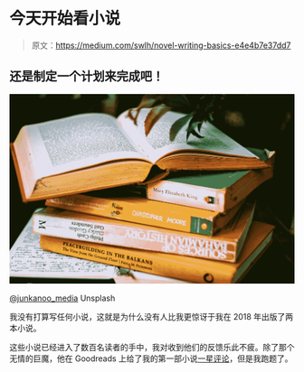 # 今天开始看小说

> 原文：<https://medium.com/swlh/novel-writing-basics-e4e4b7e37dd7>

## 还是制定一个计划来完成吧！

![](img/657e3ab8d6136ab04187256d582a1391.png)

[@junkanoo_media](https://unsplash.com/@junkanoo_media) Unsplash

我没有打算写任何小说，这就是为什么没有人比我更惊讶于我在 2018 年出版了两本小说。

这些小说已经进入了数百名读者的手中，我对收到他们的反馈乐此不疲。除了那个无情的巨魔，他在 Goodreads 上给了我的第一部小说[一星评论](/swlh/silencing-the-critics-33954367ccf5)，但是我跑题了。